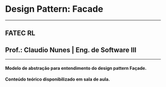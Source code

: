 # Design Pattern: Facade
__________________________________________________________________________________________________________________________________________________________________________

## FATEC RL
## Prof.: Claudio Nunes | Eng. de Software III
__________________________________________________________________________________________________________________________________________________________________________

#### Modelo de abstração para entendimento do design pattern Façade.
#### Conteúdo teórico disponibilizado em sala de aula.
